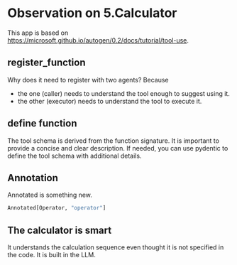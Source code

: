 # Observation on 5.Calculator

This app is based on <https://microsoft.github.io/autogen/0.2/docs/tutorial/tool-use>.

## register_function

Why does it need to register with two agents? Because

- the one (caller) needs to understand the tool enough to suggest using it.
- the other (executor) needs to understand the tool to execute it.

## define function

The tool schema is derived from the function signature. It is important to provide a concise and clear description.
If needed, you can use pydentic to define the tool schema with additional details.

## Annotation

Annotated is something new.

```python
Annotated[Operator, "operator"]
```

## The calculator is smart

It understands the calculation sequence even thought it is not specified in the code.
It is built in the LLM.
